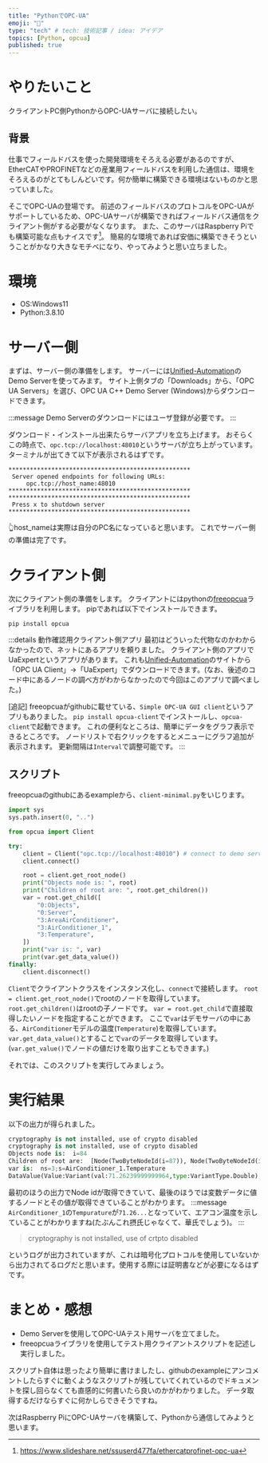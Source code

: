 ```yaml
---
title: "PythonでOPC-UA"
emoji: "🎉"
type: "tech" # tech: 技術記事 / idea: アイデア
topics: [Python, opcua]
published: true
---
```

# やりたいこと
クライアントPC側PythonからOPC-UAサーバに接続したい。

## 背景
仕事でフィールドバスを使った開発環境をそろえる必要があるのですが、
EtherCATやPROFINETなどの産業用フィールドバスを利用した通信は、環境をそろえるのがとてもしんどいです。何か簡単に構築できる環境はないものかと思っていました。

そこでOPC-UAの登場です。
前述のフィールドバスのプロトコルをOPC-UAがサポートしているため、OPC-UAサーバが構築できればフィールドバス通信をクライアント側がする必要がなくなります。
また、このサーバはRaspberry Piでも構築可能な点もナイスです[^1]。
簡易的な環境であれば安価に構築できそうということがかなり大きなモチベになり、やってみようと思い立ちました。

# 環境
- OS:Windows11
- Python:3.8.10

# サーバー側
まずは、サーバー側の準備をします。
サーバーには[Unified-Automation](https://www.unified-automation.com/downloads.html)のDemo Serverを使ってみます。
サイト上側タブの「Downloads」から、「OPC UA Servers」を選び、OPC UA C++ Demo Server (Windows)からダウンロードできます。

:::message
Demo Serverのダウンロードにはユーザ登録が必要です。
:::

ダウンロード・インストール出来たらサーバアプリを立ち上げます。
おそらくこの時点で、`opc.tcp://localhost:48010`というサーバが立ち上がっています。
ターミナルが出てきて以下が表示されるはずです。
```:UaCPPServer
***************************************************
 Server opened endpoints for following URLs:
     opc.tcp://host_name:48010
***************************************************
***************************************************
 Press x to shutdown server
***************************************************
```
👆host_nameは実際は自分のPC名になっていると思います。
これでサーバー側の準備は完了です。


# クライアント側
次にクライアント側の準備をします。
クライアントにはpythonの[freeopcua](https://github.com/FreeOpcUa/python-opcua)ライブラリを利用します。
pipであれば以下でインストールできます。  
```
pip install opcua
```

:::details 動作確認用クライアント側アプリ
最初はどういった代物なのかわからなかったので、ネットにあるアプリを頼りました。
クライアント側のアプリでUaExpertというアプリがあります。
これも[Unified-Automation](https://www.unified-automation.com/downloads.html)のサイトから「OPC UA Client」→「UaExpert」でダウンロードできます。(なお、後述のコード中にあるノードの調べ方がわからなかったので今回はこのアプリで調べました。)

[追記]
freeopcuaがgithubに載せている、`Simple OPC-UA GUI client`というアプリもありました。
`pip install opcua-client`でインストールし、`opcua-client`で起動できます。
これの便利なところは、簡単にデータをグラフ表示できるところです。
ノードリストで右クリックをするとメニューにグラフ追加が表示されます。
更新間隔は`Interval`で調整可能です。
:::

## スクリプト
freeopcuaのgithubにあるexampleから、`client-minimal.py`をいじります。

```py:client-minimal_demo.py
import sys
sys.path.insert(0, "..")

from opcua import Client

try:
	client = Client("opc.tcp://localhost:48010") # connect to demo server
	client.connect()

	root = client.get_root_node()
	print("Objects node is: ", root)
	print("Children of root are: ", root.get_children())
	var = root.get_child([
		"0:Objects", 
		"0:Server", 
		"3:AreaAirConditioner",
		"3:AirConditioner_1",
		"3:Temperature",
	])
	print("var is: ", var)
	print(var.get_data_value())
finally:
	client.disconnect()
```
`Client`でクライアントクラスをインスタンス化し、`connect`で接続します。
`root = client.get_root_node()`でrootのノードを取得しています。
`root.get_children()`はrootの子ノードです。
`var = root.get_child`で直接取得したいノードを指定することができます。
ここで`var`はデモサーバの中にある、`AirConditioner`モデルの温度(`Temperature`)を取得しています。
`var.get_data_value()`とすることで`var`のデータを取得しています。
(`var.get_value()`でノードの値だけを取り出すこともできます。)

それでは、このスクリプトを実行してみましょう。
# 実行結果
以下の出力が得られました。
```py
cryptography is not installed, use of crypto disabled
cryptography is not installed, use of crypto disabled
Objects node is:  i=84
Children of root are:  [Node(TwoByteNodeId(i=87)), Node(TwoByteNodeId(i=85)), Node(TwoByteNodeId(i=86))]
var is:  ns=3;s=AirConditioner_1.Temperature
DataValue(Value:Variant(val:71.26239999999964,type:VariantType.Double), StatusCode:StatusCode(Good), SourceTimestamp:2022-05-01 03:53:33.253081)
```
最初のほうの出力でNode idが取得できていて、最後のほうでは変数データに値するノードとその値が取得できていることがわかります。
:::message
`AirConditioner_1`の`Tempurature`が`71.26...`となっていて、エアコン温度を示していることがわかりますね(たぶんこれ摂氏じゃなくて、華氏でしょう)。
:::

> cryptography is not installed, use of crtpto disabled

というログが出力されていますが、これは暗号化プロトコルを使用していないから出力されてるログだと思います。使用する際には証明書などが必要になるはずです。

# まとめ・感想
- Demo Serverを使用してOPC-UAテスト用サーバを立てました。
- freeopcuaライブラリを使用してテスト用クライアントスクリプトを記述し実行しました。

スクリプト自体は思ったより簡単に書けましたし、githubのexampleにアンコメントしたらすぐに動くようなスクリプトが残していてくれているのでドキュメントを探し回らなくても直感的に何書いたら良いのかがわかりました。
データ取得するだけならすぐに何かしらできそうですね。

次はRaspberry PiにOPC-UAサーバを構築して、Pythonから通信してみようと思います。


[^1]: https://www.slideshare.net/ssuserd477fa/ethercatprofinet-opc-ua